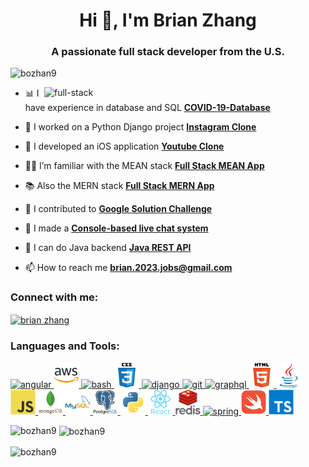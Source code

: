 <h1 align="center">Hi 👋, I'm Brian Zhang</h1>
<h3 align="center">A passionate full stack developer from the U.S.</h3>


<p align="left"> <img src="https://komarev.com/ghpvc/?username=bozhan9&label=Profile%20views&color=0e75b6&style=flat" alt="bozhan9" /> </p>
<img align="right" alt="full-stack" width="450" src="https://github.com/BoZhan9/BoZhan9/assets/60616192/a167ea18-13e2-4419-84d9-134436272e7b">

- 📊 I have experience in database and SQL **[COVID-19-Database](https://github.com/BoZhan9/COVID-19-Database)**

- 🐍 I worked on a Python Django project **[Instagram Clone](https://github.com/BoZhan9/InstaDemo)**

- 🍎 I developed an iOS application **[Youtube Clone](https://github.com/she0930she/TeamScanMe)**

- 👨‍💻 I’m familiar with the MEAN stack **[Full Stack MEAN App](https://github.com/BoZhan9/MEAN-Stack/tree/master)**

- 📚 Also the MERN stack **[Full Stack MERN App](https://github.com/BoZhan9/Smart-Brain)**

- 🤝 I contributed to **[Google Solution Challenge](https://github.com/she0930she/TeamScanMe)**

- 💬 I made a **[Console-based live chat system](https://github.com/BoZhan9/Live-Chat-System)**

- 🥂 I can do Java backend **[Java REST API](https://github.com/BoZhan9/Spring-Rest-Api)**


- 📫 How to reach me **brian.2023.jobs@gmail.com**

<h3 align="left">Connect with me:</h3>
<p align="left">
<a href="https://linkedin.com/in/brian zhang" target="blank"><img align="center" src="https://raw.githubusercontent.com/rahuldkjain/github-profile-readme-generator/master/src/images/icons/Social/linked-in-alt.svg" alt="brian zhang" height="30" width="40" /></a>
</p>

<h3 align="left">Languages and Tools:</h3>
<p align="left"> <a href="https://angular.io" target="_blank" rel="noreferrer"> <img src="https://angular.io/assets/images/logos/angular/angular.svg" alt="angular" width="40" height="40"/> </a> <a href="https://aws.amazon.com" target="_blank" rel="noreferrer"> <img src="https://raw.githubusercontent.com/devicons/devicon/master/icons/amazonwebservices/amazonwebservices-original-wordmark.svg" alt="aws" width="40" height="40"/> </a> <a href="https://www.gnu.org/software/bash/" target="_blank" rel="noreferrer"> <img src="https://www.vectorlogo.zone/logos/gnu_bash/gnu_bash-icon.svg" alt="bash" width="40" height="40"/> </a> <a href="https://www.w3schools.com/css/" target="_blank" rel="noreferrer"> <img src="https://raw.githubusercontent.com/devicons/devicon/master/icons/css3/css3-original-wordmark.svg" alt="css3" width="40" height="40"/> </a> <a href="https://www.djangoproject.com/" target="_blank" rel="noreferrer"> <img src="https://cdn.worldvectorlogo.com/logos/django.svg" alt="django" width="40" height="40"/> </a> <a href="https://git-scm.com/" target="_blank" rel="noreferrer"> <img src="https://www.vectorlogo.zone/logos/git-scm/git-scm-icon.svg" alt="git" width="40" height="40"/> </a> <a href="https://graphql.org" target="_blank" rel="noreferrer"> <img src="https://www.vectorlogo.zone/logos/graphql/graphql-icon.svg" alt="graphql" width="40" height="40"/> </a> <a href="https://www.w3.org/html/" target="_blank" rel="noreferrer"> <img src="https://raw.githubusercontent.com/devicons/devicon/master/icons/html5/html5-original-wordmark.svg" alt="html5" width="40" height="40"/> </a> <a href="https://www.java.com" target="_blank" rel="noreferrer"> <img src="https://raw.githubusercontent.com/devicons/devicon/master/icons/java/java-original.svg" alt="java" width="40" height="40"/> </a> <a href="https://developer.mozilla.org/en-US/docs/Web/JavaScript" target="_blank" rel="noreferrer"> <img src="https://raw.githubusercontent.com/devicons/devicon/master/icons/javascript/javascript-original.svg" alt="javascript" width="40" height="40"/> </a> <a href="https://www.mongodb.com/" target="_blank" rel="noreferrer"> <img src="https://raw.githubusercontent.com/devicons/devicon/master/icons/mongodb/mongodb-original-wordmark.svg" alt="mongodb" width="40" height="40"/> </a> <a href="https://www.mysql.com/" target="_blank" rel="noreferrer"> <img src="https://raw.githubusercontent.com/devicons/devicon/master/icons/mysql/mysql-original-wordmark.svg" alt="mysql" width="40" height="40"/> </a> <a href="https://www.postgresql.org" target="_blank" rel="noreferrer"> <img src="https://raw.githubusercontent.com/devicons/devicon/master/icons/postgresql/postgresql-original-wordmark.svg" alt="postgresql" width="40" height="40"/> </a> <a href="https://www.python.org" target="_blank" rel="noreferrer"> <img src="https://raw.githubusercontent.com/devicons/devicon/master/icons/python/python-original.svg" alt="python" width="40" height="40"/> </a> <a href="https://reactjs.org/" target="_blank" rel="noreferrer"> <img src="https://raw.githubusercontent.com/devicons/devicon/master/icons/react/react-original-wordmark.svg" alt="react" width="40" height="40"/> </a> <a href="https://redis.io" target="_blank" rel="noreferrer"> <img src="https://raw.githubusercontent.com/devicons/devicon/master/icons/redis/redis-original-wordmark.svg" alt="redis" width="40" height="40"/> </a> <a href="https://spring.io/" target="_blank" rel="noreferrer"> <img src="https://www.vectorlogo.zone/logos/springio/springio-icon.svg" alt="spring" width="40" height="40"/> </a> <a href="https://developer.apple.com/swift/" target="_blank" rel="noreferrer"> <img src="https://raw.githubusercontent.com/devicons/devicon/master/icons/swift/swift-original.svg" alt="swift" width="40" height="40"/> </a> <a href="https://www.typescriptlang.org/" target="_blank" rel="noreferrer"> <img src="https://raw.githubusercontent.com/devicons/devicon/master/icons/typescript/typescript-original.svg" alt="typescript" width="40" height="40"/> </a> </p>

<p><img align="left" src="https://github-readme-stats.vercel.app/api/top-langs?username=bozhan9&show_icons=true&locale=en&layout=compact" alt="bozhan9" /></p>

<p>&nbsp;<img align="center" src="https://github-readme-stats.vercel.app/api?username=bozhan9&show_icons=true&locale=en" alt="bozhan9" /></p>

<p><img align="center" src="https://github-readme-streak-stats.herokuapp.com/?user=bozhan9&" alt="bozhan9" /></p>

